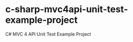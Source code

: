 c-sharp-mvc4api-unit-test-example-project
=========================================

C# MVC 4 API Unit Test Example Project
